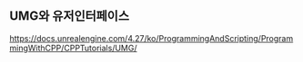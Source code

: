 ## UMG와 유저인터페이스
https://docs.unrealengine.com/4.27/ko/ProgrammingAndScripting/ProgrammingWithCPP/CPPTutorials/UMG/

